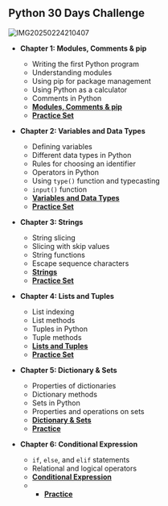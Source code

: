 
## Python 30 Days Challenge
![IMG20250224210407](https://github.com/user-attachments/assets/6c94f360-3ac3-4102-93fd-c9cb0e7dc448)


- **Chapter 1: Modules, Comments & pip**
  - Writing the first Python program
  - Understanding modules
  - Using pip for package management
  - Using Python as a calculator
  - Comments in Python
  - **[Modules, Comments & pip](https://github.com/itzsandeepsharma/Python-30-Days-Challenge/tree/main/Chapter%201)**
  - **[Practice Set](https://github.com/itzsandeepsharma/Python-30-Days-Challenge/tree/main/Chapter%201/Practice)**
  
- **Chapter 2: Variables and Data Types**
  - Defining variables
  - Different data types in Python
  - Rules for choosing an identifier
  - Operators in Python
  - Using `type()` function and typecasting
  - `input()` function
  - **[Variables and Data Types](https://github.com/itzsandeepsharma/Python-30-Days-Challenge/tree/main/Chapter%202)**
  - **[Practice Set](https://github.com/itzsandeepsharma/Python-30-Days-Challenge/tree/main/Chapter%202/Practice)**

- **Chapter 3: Strings**
  - String slicing
  - Slicing with skip values
  - String functions
  - Escape sequence characters
  - **[Strings](https://github.com/itzsandeepsharma/Python-30-Days-Challenge/tree/main/Chapter%203)**
  - **[Practice Set](https://github.com/itzsandeepsharma/Python-30-Days-Challenge/tree/main/Chapter%203/Practice)**

- **Chapter 4: Lists and Tuples**
  - List indexing
  - List methods
  - Tuples in Python
  - Tuple methods
  - **[Lists and Tuples](https://github.com/itzsandeepsharma/Python-30-Days-Challenge/tree/main/Chapter%204)**
  - **[Practice Set](https://github.com/itzsandeepsharma/Python-30-Days-Challenge/tree/main/Chapter%204/Practice)**

- **Chapter 5: Dictionary & Sets**
  - Properties of dictionaries
  - Dictionary methods
  - Sets in Python
  - Properties and operations on sets
  - **[Dictionary & Sets](https://github.com/itzsandeepsharma/Python-30-Days-Challenge/tree/main/Chapter%205)**
  - **[Practice](https://github.com/itzsandeepsharma/Python-30-Days-Challenge/tree/main/Chapter%205/Practice)**
 
- **Chapter 6: Conditional Expression**
  - `if`, `else`, and `elif` statements
  - Relational and logical operators
  - **[Conditional Expression](https://github.com/itzsandeepsharma/Python-30-Days-Challenge/tree/main/Chapter%206)**
  - - **[Practice](https://github.com/itzsandeepsharma/Python-30-Days-Challenge/tree/main/Chapter%206/Practice)**
